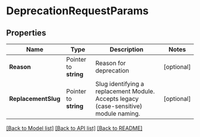# DeprecationRequestParams

## Properties

Name | Type | Description | Notes
------------ | ------------- | ------------- | -------------
**Reason** | Pointer to **string** | Reason for deprecation | [optional] 
**ReplacementSlug** | Pointer to **string** | Slug identifying a replacement Module. Accepts legacy (case-sensitive) module naming. | [optional] 

[[Back to Model list]](../README.md#documentation-for-models) [[Back to API list]](../README.md#documentation-for-api-endpoints) [[Back to README]](../README.md)


